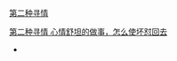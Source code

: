 
[第二种寻情](https://github.com/7900ms/000nottheater_deserted_systemlibrary/blob/master/supplementary/term-和与战-(安世不需)破坏氛围(或打起来).md)

[第二种寻情 心情舒坦的做事，怎么使坏怼回去](https://github.com/7900ms/000nottheater_deserted_forfindingmore/blob/master/self-doittrulySTAR/README.md)

-
